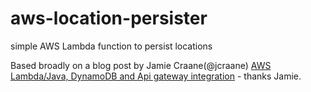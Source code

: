# aws-location-persister
simple AWS Lambda function to persist locations

Based broadly on a blog post by Jamie Craane(@jcraane) [AWS Lambda/Java, DynamoDB and Api gateway integration](http://jcraane.blogspot.fr/2016/12/aws-lambdajava-dynamodb-and-api-gateway.html) - thanks Jamie.
